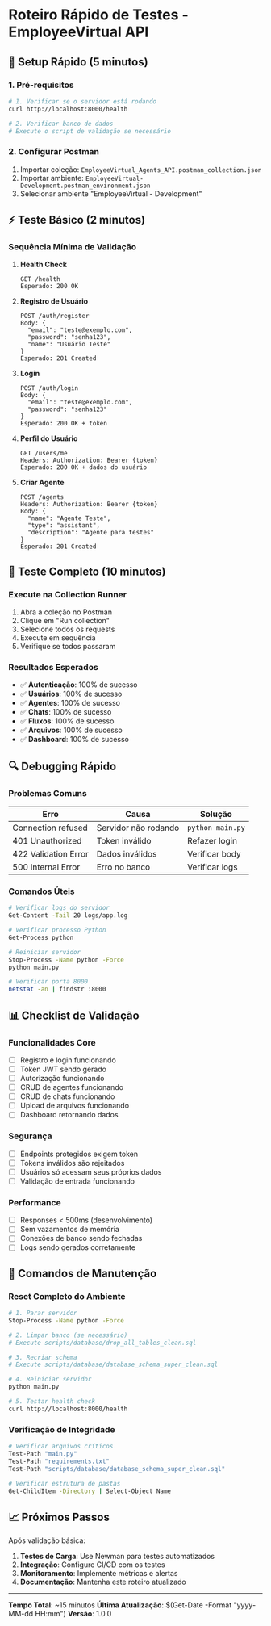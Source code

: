 # Roteiro Rápido de Testes - EmployeeVirtual API

## 🚀 Setup Rápido (5 minutos)

### 1. Pré-requisitos
```bash
# 1. Verificar se o servidor está rodando
curl http://localhost:8000/health

# 2. Verificar banco de dados
# Execute o script de validação se necessário
```

### 2. Configurar Postman
1. Importar coleção: `EmployeeVirtual_Agents_API.postman_collection.json`
2. Importar ambiente: `EmployeeVirtual-Development.postman_environment.json`
3. Selecionar ambiente "EmployeeVirtual - Development"

## ⚡ Teste Básico (2 minutos)

### Sequência Mínima de Validação

1. **Health Check**
   ```
   GET /health
   Esperado: 200 OK
   ```

2. **Registro de Usuário**
   ```
   POST /auth/register
   Body: {
     "email": "teste@exemplo.com",
     "password": "senha123",
     "name": "Usuário Teste"
   }
   Esperado: 201 Created
   ```

3. **Login**
   ```
   POST /auth/login
   Body: {
     "email": "teste@exemplo.com",
     "password": "senha123"
   }
   Esperado: 200 OK + token
   ```

4. **Perfil do Usuário**
   ```
   GET /users/me
   Headers: Authorization: Bearer {token}
   Esperado: 200 OK + dados do usuário
   ```

5. **Criar Agente**
   ```
   POST /agents
   Headers: Authorization: Bearer {token}
   Body: {
     "name": "Agente Teste",
     "type": "assistant",
     "description": "Agente para testes"
   }
   Esperado: 201 Created
   ```

## 🧪 Teste Completo (10 minutos)

### Execute na Collection Runner

1. Abra a coleção no Postman
2. Clique em "Run collection"
3. Selecione todos os requests
4. Execute em sequência
5. Verifique se todos passaram

### Resultados Esperados

- ✅ **Autenticação**: 100% de sucesso
- ✅ **Usuários**: 100% de sucesso  
- ✅ **Agentes**: 100% de sucesso
- ✅ **Chats**: 100% de sucesso
- ✅ **Fluxos**: 100% de sucesso
- ✅ **Arquivos**: 100% de sucesso
- ✅ **Dashboard**: 100% de sucesso

## 🔍 Debugging Rápido

### Problemas Comuns

| Erro | Causa | Solução |
|------|-------|---------|
| Connection refused | Servidor não rodando | `python main.py` |
| 401 Unauthorized | Token inválido | Refazer login |
| 422 Validation Error | Dados inválidos | Verificar body |
| 500 Internal Error | Erro no banco | Verificar logs |

### Comandos Úteis

```bash
# Verificar logs do servidor
Get-Content -Tail 20 logs/app.log

# Verificar processo Python
Get-Process python

# Reiniciar servidor
Stop-Process -Name python -Force
python main.py

# Verificar porta 8000
netstat -an | findstr :8000
```

## 📊 Checklist de Validação

### Funcionalidades Core
- [ ] Registro e login funcionando
- [ ] Token JWT sendo gerado
- [ ] Autorização funcionando
- [ ] CRUD de agentes funcionando
- [ ] CRUD de chats funcionando
- [ ] Upload de arquivos funcionando
- [ ] Dashboard retornando dados

### Segurança
- [ ] Endpoints protegidos exigem token
- [ ] Tokens inválidos são rejeitados
- [ ] Usuários só acessam seus próprios dados
- [ ] Validação de entrada funcionando

### Performance
- [ ] Responses < 500ms (desenvolvimento)
- [ ] Sem vazamentos de memória
- [ ] Conexões de banco sendo fechadas
- [ ] Logs sendo gerados corretamente

## 🔧 Comandos de Manutenção

### Reset Completo do Ambiente

```bash
# 1. Parar servidor
Stop-Process -Name python -Force

# 2. Limpar banco (se necessário)
# Execute scripts/database/drop_all_tables_clean.sql

# 3. Recriar schema
# Execute scripts/database/database_schema_super_clean.sql

# 4. Reiniciar servidor
python main.py

# 5. Testar health check
curl http://localhost:8000/health
```

### Verificação de Integridade

```bash
# Verificar arquivos críticos
Test-Path "main.py"
Test-Path "requirements.txt"
Test-Path "scripts/database/database_schema_super_clean.sql"

# Verificar estrutura de pastas
Get-ChildItem -Directory | Select-Object Name
```

## 📈 Próximos Passos

Após validação básica:

1. **Testes de Carga**: Use Newman para testes automatizados
2. **Integração**: Configure CI/CD com os testes
3. **Monitoramento**: Implemente métricas e alertas
4. **Documentação**: Mantenha este roteiro atualizado

---

**Tempo Total**: ~15 minutos
**Última Atualização**: $(Get-Date -Format "yyyy-MM-dd HH:mm")
**Versão**: 1.0.0
